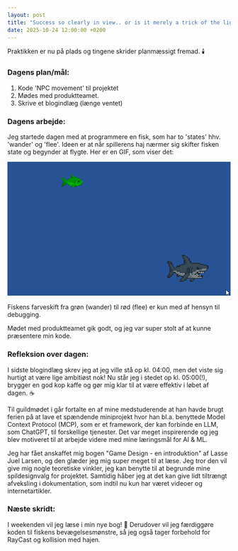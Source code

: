 ```yaml
---
layout: post
title: "Success so clearly in view.. or is it merely a trick of the light?"
date: 2025-10-24 12:00:00 +0200
---
```


Praktikken er nu på plads og tingene skrider planmæssigt fremad. 🕯️

### Dagens plan/mål:

1. Kode 'NPC movement' til projektet
2. Mødes med produktteamet.
3. Skrive et blogindlæg (længe ventet)

### Dagens arbejde:

Jeg startede dagen med at programmere en fisk, som har to 'states' hhv. 'wander' og 'flee'. Ideen er at når spillerens haj nærmer sig skifter fisken state og begynder at flygte. Her er en GIF, som viser det:

![Spilleren nærmer sig fisken, som flygter!](assets/gif/Fish_states.gif)

Fiskens farveskift fra grøn (wander) til rød (flee) er kun med af hensyn til debugging.

Mødet med produktteamet gik godt, og jeg var super stolt af at kunne præsentere min kode.

### Refleksion over dagen:

I sidste blogindlæg skrev jeg at jeg ville stå op kl. 04:00, men det viste sig hurtigt at være lige ambitiøst nok! Nu står jeg i stedet op kl. 05:00(!), brygger en god kop kaffe og gør mig klar til at være effektiv i løbet af dagen. ☕

Til guildmødet i går fortalte en af mine medstuderende at han havde brugt ferien på at lave et spændende miniprojekt hvor han bl.a. benyttede Model Context Protocol (MCP), som er et framework, der kan forbinde en LLM, som ChatGPT, til forskellige tjenester. Det var meget inspirerende og jeg blev motiveret til at arbejde videre med mine læringsmål for AI & ML.

Jeg har fået anskaffet mig bogen "Game Design - en introduktion" af Lasse Juel Larsen, og den glæder jeg mig super meget til at læse. Jeg tror den vil give mig nogle teoretiske vinkler, jeg kan benytte til at begrunde mine spildesignvalg for projektet. Samtidig håber jeg at det kan give lidt tiltrængt afveksling i dokumentation, som indtil nu kun har været videoer og internetartikler.

### Næste skridt:

I weekenden vil jeg læse i min nye bog! 📘
Derudover vil jeg færdiggøre koden til fiskens bevægelsesmønstre, så jeg også tager forbehold for RayCast og kollision med hajen.
